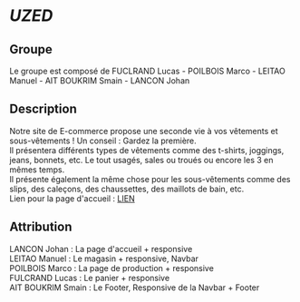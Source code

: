 # *UZED*
## Groupe
Le groupe est composé de FUCLRAND Lucas - POILBOIS Marco - LEITAO Manuel - AIT BOUKRIM Smain - LANCON Johan
## Description
Notre site de E-commerce propose une seconde vie à vos vêtements et sous-vêtements ! Un conseil : Gardez la première. <br>
Il présentera différents types de vêtements comme des t-shirts, joggings, jeans, bonnets, etc. Le tout usagés, sales ou troués ou encore les 3 en mêmes temps. <br>
Il présente également la même chose pour les sous-vêtements comme des slips, des caleçons, des chaussettes, des maillots de bain, etc.  
Lien pour la page d'accueil : [LIEN](https://sboukrim-iut90.github.io/E-Commerce-S1/page1.html)
## Attribution
LANCON Johan : La page d'accueil + responsive <br>
LEITAO Manuel : Le magasin + responsive, Navbar <br>
POILBOIS Marco : La page de production + responsive <br>
FULCRAND Lucas : Le panier + responsive <br>
AIT BOUKRIM Smain : Le Footer, Responsive de la Navbar + Footer
